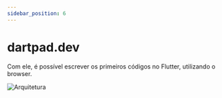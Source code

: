 ```yaml
---
sidebar_position: 6
---
```


# dartpad.dev

Com ele, é possível escrever os primeiros códigos no Flutter, utilizando o browser.

![Arquitetura](/img/dartpad.dev.png)